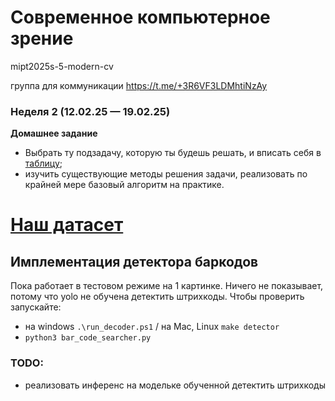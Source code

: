# Современное компьютерное зрение

mipt2025s-5-modern-cv

группа для коммуникации https://t.me/+3R6VF3LDMhtiNzAy

### Неделя 2 (12.02.25 — 19.02.25)

**Домашнее задание**
* Выбрать ту подзадачу, которую ты будешь решать, и вписать себя в [таблицу](https://docs.google.com/spreadsheets/d/1Yk-5f7Oj-KKH4crqZKOk2gE6I7E_kKZ4Eh0DJjRH10o/edit?usp=sharing);
* изучить существующие методы решения задачи, реализовать по крайней мере базовый алгоритм на практике.

# [Наш датасет](https://huggingface.co/datasets/mipt-modern-cv/barcodes)

## Имплементация детектора баркодов
Пока работает в тестовом режиме на 1 картинке. Ничего не показывает, потому что yolo не обучена детектить штрихкоды.
Чтобы проверить запускайте:
- на windows `.\run_decoder.ps1` / на Mac, Linux `make detector`
- `python3 bar_code_searcher.py`

### TODO:
- реализовать инференс на модельке обученной детектить штрихкоды
